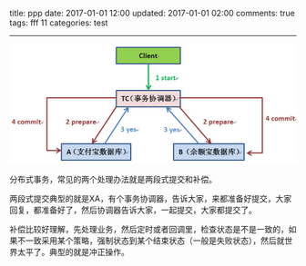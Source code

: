 title: ppp
date: 2017-01-01 12:00
updated: 2017-01-01 02:00
comments: true
tags: fff 11
categories: test

---

![两阶段提交](./分布式事务-常用方式/两阶段提交.jpg)

分布式事务，常见的两个处理办法就是两段式提交和补偿。

两段式提交典型的就是XA，有个事务协调器，告诉大家，来都准备好提交，大家回复，都准备好了，然后协调器告诉大家，一起提交，大家都提交了。

补偿比较好理解，先处理业务，然后定时或者回调里，检查状态是不是一致的，如果不一致采用某个策略，强制状态到某个结束状态（一般是失败状态），然后就世界太平了。典型的就是冲正操作。
